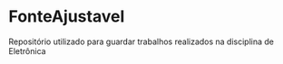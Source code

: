 # FonteAjustavel
Repositório utilizado para guardar trabalhos realizados na disciplina de Eletrônica
